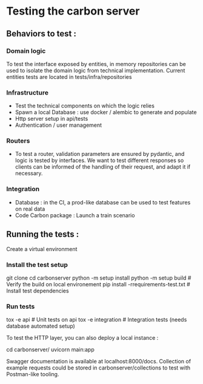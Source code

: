 # Testing the carbon server 


## Behaviors to test :


### Domain logic
To test the interface exposed by entities, in memory repositories can be used to isolate the domain logic from technical implementation.
Current entities tests are located in tests/infra/repositories


### Infrastructure
- Test the technical components on which the logic relies 
- Spawn a local Database : use docker / alembic to generate and populate
- Http server setup in api/tests
- Authentication / user management  

### Routers 
- To test a router, validation parameters are ensured by pydantic, and logic is tested by interfaces.
We want to test different responses so clients can be informed of the handling of their request, and adapt it if necessary.

### Integration
- Database : in the CI, a prod-like database can be used to test features on real data
- Code Carbon package : Launch a train scenario


## Running the tests :

Create a virtual environment

### Install the test setup 

git clone
cd carbonserver
python -m setup install
python -m setup build   # Verify the build on local environement
pip install -rrequirements-test.txt # Install test dependencies



### Run tests
tox -e api # Unit tests on api
tox -e integration # Integration tests (needs database automated setup)



To test the HTTP layer, you can also deploy a local instance :

cd carbonserver/
uvicorn main:app

Swagger documentation is available at localhost:8000/docs.
Collection of example requests could be stored in carbonserver/collections to test with Postman-like tooling.
